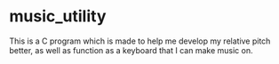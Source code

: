 # music_utility
This is a C program which is made to help me develop my relative pitch better, as well as function as a keyboard that I can make music on.
